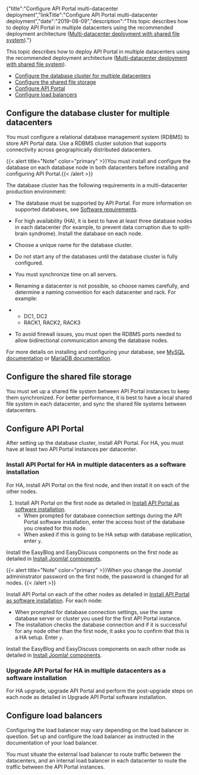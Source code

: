 {"title":"Configure API Portal multi-datacenter deployment","linkTitle":"Configure API Portal multi-datacenter deployment","date":"2019-08-09","description":"This topic describes how to deploy API Portal in multiple datacenters using the recommended deployment architecture ([Multi-datacenter deployment with shared file system](%3Ca%20href=))."} ﻿

This topic describes how to deploy API Portal in multiple datacenters using the recommended deployment architecture ([Multi-datacenter deployment with shared file system](HA_multi_datacenter_overview.htm#Multi-da)).

-   [Configure the database cluster for multiple datacenters](#Configur)
-   [Configure the shared file storage](#Configur2)
-   [Configure API Portal](#Configur3)
-   [Configure load balancers](#Configur4)

Configure the database cluster for multiple datacenters
-------------------------------------------------------

You must configure a relational database management system (RDBMS) to store API Portal data. Use a RDBMS cluster solution that supports connectivity across geographically distributed datacenters.

{{< alert title="Note" color="primary" >}}You must install and configure the database on each database node in both datacenters before installing and configuring API Portal.{{< /alert >}}

The database cluster has the following requirements in a multi-datacenter production environment:

-   The database must be supported by API Portal. For more information on supported databases, see [Software requirements](install_software_prereqs.htm#Software).
-   For high availability (HA), it is best to have at least three database nodes in each datacenter (for example, to prevent data corruption due to split-brain syndrome). Install the database on each node.
-   Choose a unique name for the database cluster.
-   Do not start any of the databases until the database cluster is fully configured.
-   You must synchronize time on all servers.
-   Renaming a datacenter is not possible, so choose names carefully, and determine a naming convention for each datacenter and rack. For example:
-   -   DC1, DC2
    -   RACK1, RACK2, RACK3

-   To avoid firewall issues, you must open the RDBMS ports needed to allow bidirectional communication among the database nodes.

For more details on installing and configuring your database, see [MySQL documentation](https://dev.mysql.com/doc/refman/5.6/en/) or [MariaDB documentation](https://mariadb.com/kb/en/mariadb/documentation/).

Configure the shared file storage
---------------------------------

You must set up a shared file system between API Portal instances to keep them synchronized. For better performance, it is best to have a local shared file system in each datacenter, and sync the shared file systems between datacenters.

Configure API Portal
--------------------

After setting up the database cluster, install API Portal. For HA, you must have at least two API Portal instances per datacenter.

### Install API Portal for HA in multiple datacenters as a software installation

For HA, install API Portal on the first node, and then install it on each of the other nodes.

1.  Install API Portal on the first node as detailed in [Install API Portal as software installation](../../../APIPortalInstallGuideTopics/install_software_overview.htm).
    -   When prompted for database connection settings during the API Portal software installation, enter the access host of the database you created for this node.
    -   When asked if this is going to be HA setup with database replication, enter `y`.

>

Install the EasyBlog and EasyDiscuss components on the first node as detailed in [Install Joomla! components](../../../APIPortalInstallGuideTopics/install_software_install.htm#Install3).

{{< alert title="Note" color="primary" >}}When you change the Joomla! admininstrator password on the first node, the password is changed for all nodes. {{< /alert >}}

Install API Portal on each of the other nodes as detailed in [Install API Portal as software installation](../../../APIPortalInstallGuideTopics/install_software_overview.htm). For each node:

-   When prompted for database connection settings, use the same database server or cluster you used for the first API Portal instance.
-   The installation checks the database connection and if it is successful for any node other than the first node, it asks you to confirm that this is a HA setup. Enter `y`.

Install the EasyBlog and EasyDiscuss components on each other node as detailed in [Install Joomla! components](../../../APIPortalInstallGuideTopics/install_software_install.htm#Install3).

### Upgrade API Portal for HA in multiple datacenters as a software installation

For HA upgrade, upgrade API Portal and perform the post-upgrade steps on each node as detailed in Upgrade API Portal software installation.

Configure load balancers
------------------------

Configuring the load balancer may vary depending on the load balancer in question. Set up and configure the load balancer as instructed in the documentation of your load balancer.

You must situate the external load balancer to route traffic between the datacenters, and an internal load balancer in each datacenter to route the traffic between the API Portal instances.
